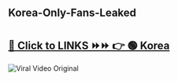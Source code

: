 
 ## Korea-Only-Fans-Leaked

# <h2><a href="https://clipsfans.com/Korea&ref=git">🔗 Click to LINKS ⏩⏩ 👉 🟢 Korea </a></h2>

<a href="https://clipsfans.com/Korea&ref=git" rel="nofollow" data-target="animated-image.originalLink"><img src="https://i.ibb.co.com/xMMVF88/686577567.gif" alt="Viral Video Original" style="max-width: 100%; display: inline-block;" data-target="animated-image.originalImage"></a>
